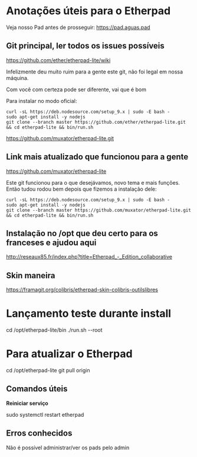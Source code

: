 <!-- TITLE: Como configuramos o Etherpad da plataforma ÁguasML -->
<!-- SUBTITLE: Algumas informações relevantes sobre nossa instalação do Etherpad no Pede Água Pad -->

# Anotações úteis para o Etherpad

Veja nosso Pad antes de prosseguir: https://pad.aguas.pad

## Git principal, ler todos os issues possíveis

https://github.com/ether/etherpad-lite/wiki

Infelizmente deu muito ruim para a gente este git, não foi legal em nossa máquina.

Com você com certeza pode ser diferente, vai que é bom

Para instalar no modo oficial:


```text
curl -sL https://deb.nodesource.com/setup_9.x | sudo -E bash -
sudo apt-get install -y nodejs
git clone --branch master https://github.com/ether/etherpad-lite.git && cd etherpad-lite && bin/run.sh
```

https://github.com/muxator/etherpad-lite.git



## Link mais atualizado que funcionou para a gente

https://github.com/muxator/etherpad-lite

Este git funcionou para o que desejávamos, novo tema e mais funções. Então tudou rodou bem depois que fizemos a instalação dele:




```text
curl -sL https://deb.nodesource.com/setup_9.x | sudo -E bash -
sudo apt-get install -y nodejs
git clone --branch master https://github.com/muxator/etherpad-lite.git && cd etherpad-lite && bin/run.sh
```


## Instalação no /opt que deu certo para os franceses e ajudou aqui

http://reseaux85.fr/index.php?title=Etherpad_-_Edition_collaborative




## Skin maneira

https://framagit.org/colibris/etherpad-skin-colibris-outilslibres




# Lançamento teste durante install

cd /opt/etherpad-lite/bin
./run.sh --root




# Para atualizar o Etherpad
cd /opt/etherpad-lite
git pull origin




## Comandos úteis

**Reiniciar serviço**

sudo systemctl restart etherpad



## Erros conhecidos

Não é possível administrar/ver os pads pelo admin